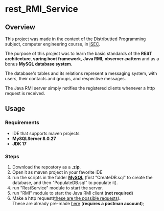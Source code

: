 # rest_RMI_Service

## Overview

This project was made in the context of the Distributted Programming subject, computer engineering course, in [ISEC](https://www.isec.pt/PT/Default.aspx).

The purpose of this project was to learn the basic standards of the **REST architecture**, **spring boot framework**, **Java RMI**, **observer-pattern** and as a bonus **MySQL database system**.

The database's tables and its relations represent a  messaging system, with users, their contacts and groups, and respective messages.  

The Java RMI server simply notifies the registered clients whenever a http request is received.  



## Usage

### Requirements

- IDE that supports maven projects
- **MySQLServer 8.0.27**
- **JDK 17**

### Steps 

1. Download the repostory as a **.zip**.
2. Open it as maven project in your favorite IDE
3. run the scripts in the folder **[MySQL](https://github.com/Sabomato/rest_RMI_Service/tree/master/MySQL)** (first "CreateDB.sql" to create the database, and then "PopulateDB.sql" to populate it).
4. run "RestService" module to start the server.
5. run "RMI" module to start the Java RMI client (**not required**)
6. Make a http request([these are the possible requests](https://github.com/Sabomato/rest_RMI_Service/blob/master/docs/HTTP%20Request%20List.pdf)).  
These are already pre-made [here](https://god.gw.postman.com/run-collection/18094519-2a4431a6-4472-422e-81cb-f770810c988c?action=collection%2Ffork&collection-url=entityId%3D18094519-2a4431a6-4472-422e-81cb-f770810c988c%26entityType%3Dcollection%26workspaceId%3D9a029073-1bcd-4de7-824e-28dd6ebff09a)
(**requires a postman account**);

 



